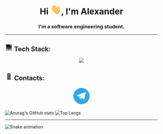 <h1 align="center">Hi <img src="files/icons/Hi.gif" width="35">, I'm Alexander</h1>
<h3 align="center">I'm a software engineering student.</h3>
<hr>

## <img src="files/icons/laptop.gif" width="25"> Tech Stack:

<p align="center">
  <a href="https://skillicons.dev">
    <img src="https://skillicons.dev/icons?i=java,cpp,css,html,postgres,docker,git">
  </a>
</p>

## <img src="files/icons/iPhone.gif" width="25"> Contacts:

<p align="center">
  <a href="https://t.me/ya_alexxx">
    <img src="files/icons/telegram_logo.gif" width="60">
  </a>
</p>

![Anurag's GitHub stats](https://github-readme-stats.vercel.app/api?username=Alexxx2k&show_icons=true&theme=city_lights)
![Top Langs](https://github-readme-stats.vercel.app/api/top-langs/?username=Alexxx2k&layout=compact&theme=city_lights)
<hr>

<img src="https://raw.githubusercontent.com/Alexxx2k/Alexxx2k/output/snake.svg" alt="Snake animation" />



